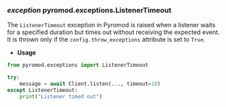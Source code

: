 ### *exception* pyromod.exceptions.ListenerTimeout

The `ListenerTimeout` exception in Pyromod is raised when a listener waits for a specified duration but times out
without receiving the expected event. It is thrown only if the `config.throw_exceptions` attribute is set to `True`.

* **Usage**

```python
from pyromod.exceptions import ListenerTimeout

try:
    message = await Client.listen(..., timeout=10)
except ListenerTimeout:
    print("Listener timed out")
```
